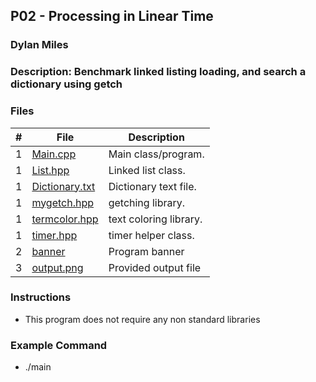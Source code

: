 ## P02 - Processing in Linear Time

### Dylan Miles

### Description: Benchmark linked listing loading, and search a dictionary using getch






### Files



| # | File                       | Description           |
|:-:|----------------------------|-----------------------|
| 1 | [Main.cpp](./Main.cpp)     | Main class/program. |
| 1 | [List.hpp](./List.hpp)     | Linked list class. |
| 1 | [Dictionary.txt](./dictionary.txt)     | Dictionary text file. |
| 1 | [mygetch.hpp](./mygetch.hpp)     | getching library. |
| 1 | [termcolor.hpp](./termcolor.hpp)     | text coloring library. |
| 1 | [timer.hpp](./timer.hpp)     | timer helper class. |
| 2 | [banner](./banner)         | Program banner        |
| 3 | [output.png](./.xdp-output.png-ln6FdT) | Provided output file  |





### Instructions



- This program does not require any non standard libraries



### Example Command



- ./main




